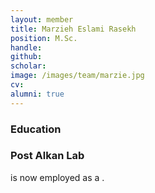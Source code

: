 ```yaml
---
layout: member
title: Marzieh Eslami Rasekh
position: M.Sc. 
handle: 
github: 
scholar: 
image: /images/team/marzie.jpg
cv: 
alumni: true
---
```


### Education

### Post Alkan Lab
 is now employed as a .
